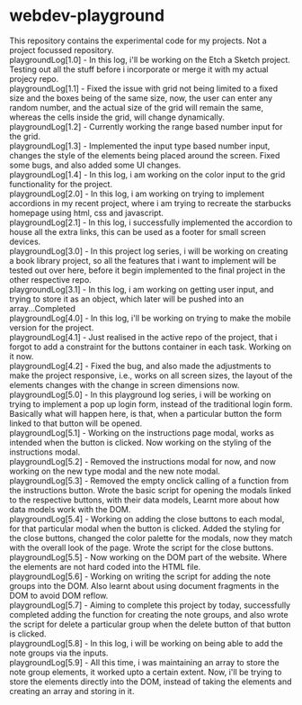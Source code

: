 # webdev-playground
This repository contains the experimental code for my projects. Not a project focussed repository. </br>
playgroundLog[1.0] - In this log, i'll be working on the Etch a Sketch project. Testing out all the stuff before i incorporate or merge it with my actual projecy repo. </br>
playgroundLog[1.1] - Fixed the issue with grid not being limited to a fixed size and the boxes being of the same size, now, the user can enter any random number, and the actual size of the grid will remain the same, whereas the cells inside the grid, will change dynamically. </br>
playgroundLog[1.2] - Currently working the range based number input for the grid. </br>
playgroundLog[1.3] - Implemented the input type based number input, changes the style of the elements being placed around the screen. Fixed some bugs, and also added some UI changes. </br>
playgroundLog[1.4] - In this log, i am working on the color input to the grid functionality for the project.
</br>
playgroundLog[2.0] - In this log, i am working on trying to implement accordions in my recent project, where i am trying to recreate the starbucks homepage using html, css and javascript. </br>
playgroundLog[2.1] - In this log, i successfully implemented the accordion to house all the extra links, this can be used as a footer for small screen devices. </br>
playgroundLog[3.0] - In this project log series, i will be working on creating a book library project, so all the features that i want to implement will be tested out over here, before it begin implemented to the final project in the other respective repo. </br>
playgroundLog[3.1] - In this log, i am working on getting user input, and trying to store it as an object, which later will be pushed into an array...Completed</br>
playgroundLog[4.0] - In this log, i'll be working on trying to make the mobile version for the project. </br> 
playgroundLog[4.1] - Just realised in the active repo of the project, that i forgot to add a constraint for the buttons container in each task. Working on it now. </br>
playgroundLog[4.2] - Fixed the bug, and also made the adjustments to make the project responsive, i.e., works on all screen sizes, the layout of the elements changes with the change in screen dimensions now. </br>
playgroundLog[5.0] - In this playground log series, i will be working on trying to implement a pop up login form, instead of the traditional login form. Basically what will happen here, is that, when a particular button the form linked to that button will be opened. </br>
playgroundLog[5.1] - Working on the instructions page modal, works as intended when the button is clicked. Now working on the styling of the instructions modal.</br>
playgroundLog[5.2] - Removed the instructions modal for now, and now working on the new type modal and the new note modal. </br>
playgroundLog[5.3] - Removed the empty onclick calling of a function from the instructions button. Wrote the basic script for opening the modals linked to the respective buttons, with their data models, Learnt more about how data models work with the DOM. </br>
playgroundLog[5.4] - Working on adding the close buttons to each modal, for that particular modal when the button is clicked. Added the styling for the close buttons, changed the color palette for the modals, now they match with the overall look of the page. Wrote the script for the close buttons.</br>
playgroundLog[5.5] - Now working on the DOM part of the website. Where the elements are not hard coded into the HTML file. </br>
playgroundLog[5.6] - Working on writing the script for adding the note groups into the DOM. Also learnt about using document fragments in the DOM to avoid DOM reflow. </br>
playgroundLog[5.7] - Aiming to complete this project by today, successfully completed adding the function for creating the note groups, and also wrote the script for delete a particular group when the delete button of that button is clicked. </br>
playgroundLog[5.8] - In this log, i will be working on being able to add the note groups via the inputs. </br>
playgroundLog[5.9] - All this time, i was maintaining an array to store the note group elements, it worked upto a certain extent. Now, i'll be trying to store the elements directly into the DOM, instead of taking the elements and creating an array and storing in it. </br>
